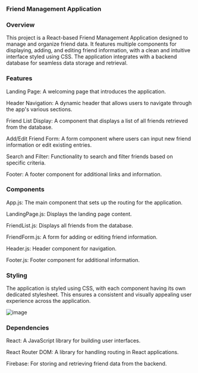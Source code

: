 ### Friend Management Application

### Overview
This project is a React-based Friend Management Application designed to manage and organize friend data. It features multiple components for displaying, adding, and editing friend information, with a clean and intuitive interface styled using CSS. The application integrates with a backend database for seamless data storage and retrieval.

### Features
Landing Page: A welcoming page that introduces the application.

Header Navigation: A dynamic header that allows users to navigate through the app's various sections.

Friend List Display: A component that displays a list of all friends retrieved from the database.

Add/Edit Friend Form: A form component where users can input new friend information or edit existing entries.

Search and Filter: Functionality to search and filter friends based on specific criteria.

Footer: A footer component for additional links and information.


### Components
App.js: The main component that sets up the routing for the application.

LandingPage.js: Displays the landing page content.

FriendList.js: Displays all friends from the database.

FriendForm.js: A form for adding or editing friend information.

Header.js: Header component for navigation.

Footer.js: Footer component for additional information.


### Styling
The application is styled using CSS, with each component having its own dedicated stylesheet. This ensures a consistent and visually appealing user experience across the application.


![image](https://github.com/user-attachments/assets/613249df-5d00-4426-8253-35f09c9b75ce)


### Dependencies
React: A JavaScript library for building user interfaces.

React Router DOM: A library for handling routing in React applications.

Firebase: For storing and retrieving friend data from the backend.

